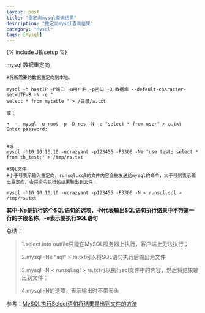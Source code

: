 ```yaml
---
layout: post
title: "重定向mysql查询结果"
description: "重定向mysql查询结果"
category: "Mysql"
tags: [Mysql]
---
```

{% include JB/setup %}

<p>mysql 数据重定向</p>

<pre><code>#将所需要的数据重定向到本地。

mysql -h hostIP -P端口 -u用户名 -p密码 -D 数据库 --default-character-set=UTF-8 -N -e "
select * from mytable " &gt; /目录/a.txt

或：

➜  ~  mysql -u root -p -D res -N -e "select * from user" &gt; a.txt
Enter password: 


#或
mysql -h10.10.10.10 -ucrazyant -p123456 -P3306 -Ne "use test; select * from tb_test;" &gt; /tmp/rs.txt

#SQL文件
#小于号表示输入重定向，runsql.sql的文件内容会被发送给mysql的命令，大于号则表示输出重定向，会将命令执行的结果输出到文件；

mysql -h10.10.10.10 -ucrazyant -p123456 -P3306 -N &lt; runsql.sql &gt; /tmp/rs.txt
</code></pre>

<p><strong>其中-Ne是执行这个SQL语句的选项，-N代表输出SQL语句执行结果中不带第一行的字段名称，-e表示要执行SQL语句</strong></p>

<p>总结：</p>

<blockquote>
  <p>1.select into outfile只能在MySQL服务器上执行，客户端上无法执行；</p>
  
  <p>2.mysql -Ne “sql” > rs.txt可以将SQL语句执行后输出为文件</p>
  
  <p>3.mysql -N &lt; runsql.sql > rs.txt可以执行sql文件中的内容，然后将结果输出到文件；</p>
  
  <p>4.mysql -N的选项，表示输出时不带表头</p>
</blockquote>

<p>参考：<a href="http://www.crazyant.net/1587.html">MySQL执行Select语句将结果导出到文件的方法</a></p>
